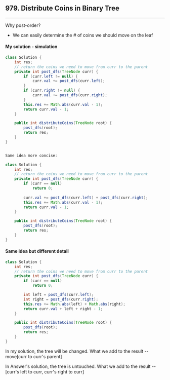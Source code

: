 ## 979. Distribute Coins in Binary Tree

---

Why post-order?

- We can easily determine the # of coins we should move on the leaf

#### My solution - simulation

```java
class Solution {
    int res;
    // return the coins we need to move from curr to the parent
    private int post_dfs(TreeNode curr) {
        if (curr.left != null) {
            curr.val += post_dfs(curr.left);
        }
        if (curr.right != null) {
            curr.val += post_dfs(curr.right);
        }
        this.res += Math.abs(curr.val - 1);
        return curr.val - 1;
    }

    public int distributeCoins(TreeNode root) {
        post_dfs(root);
        return res;
    }
}


Same idea more concise:

class Solution {
    int res;
    // return the coins we need to move from curr to the parent
    private int post_dfs(TreeNode curr) {
        if (curr == null) 
            return 0;
         
        curr.val += post_dfs(curr.left) + post_dfs(curr.right);
        this.res += Math.abs(curr.val - 1);
        return curr.val - 1;
    }

    public int distributeCoins(TreeNode root) {
        post_dfs(root);
        return res;
    }
}
```



#### Same idea but different detail

```java
class Solution {
    int res;
    // return the coins we need to move from curr to the parent
    private int post_dfs(TreeNode curr) {
        if (curr == null)
            return 0;

        int left = post_dfs(curr.left);
        int right = post_dfs(curr.right);
        this.res += Math.abs(left) + Math.abs(right);
        return curr.val + left + right - 1;
    }

    public int distributeCoins(TreeNode root) {
        post_dfs(root);
        return res;
    }
}
```



In my solution, the tree will be changed. What we add to the result --  move[curr to curr's parent]

In Answer's solution, the tree is untouched. What we add to the result --  [curr's left to curr, curr's right to curr]